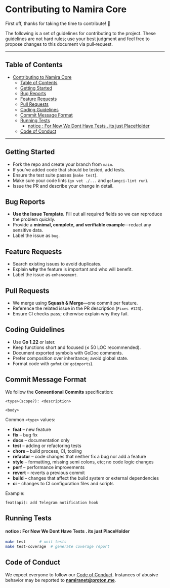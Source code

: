 # Contributing to Namira Core

First off, thanks for taking the time to contribute! :tada:

The following is a set of guidelines for contributing to the project. These guidelines are not hard rules; use your best judgment and feel free to propose changes to this document via pull‑request.

---

## Table of Contents

- [Contributing to Namira Core](#contributing-to-namira-core)
  - [Table of Contents](#table-of-contents)
  - [Getting Started](#getting-started)
  - [Bug Reports](#bug-reports)
  - [Feature Requests](#feature-requests)
  - [Pull Requests](#pull-requests)
  - [Coding Guidelines](#coding-guidelines)
  - [Commit Message Format](#commit-message-format)
  - [Running Tests](#running-tests)
      - [notice : For Now We Dont Have Tests . its just PlaceHolder](#notice--for-now-we-dont-have-tests--its-just-placeholder)
  - [Code of Conduct](#code-of-conduct)

---

## Getting Started

* Fork the repo and create your branch from `main`.
* If you’ve added code that should be tested, add tests.
* Ensure the test suite passes (`make test`).
* Make sure your code lints (`go vet ./...` and `golangci-lint run`).
* Issue the PR and describe your change in detail.

## Bug Reports

* **Use the Issue Template.** Fill out all required fields so we can reproduce the problem quickly.
* Provide a **minimal, complete, and verifiable example**—redact any sensitive data.
* Label the issue as `bug`.

## Feature Requests

* Search existing issues to avoid duplicates.
* Explain **why** the feature is important and who will benefit.
* Label the issue as `enhancement`.

## Pull Requests

* We merge using **Squash & Merge**—one commit per feature.
* Reference the related issue in the PR description (`Fixes #123`).
* Ensure CI checks pass; otherwise explain why they fail.

## Coding Guidelines

* Use **Go 1.22** or later.
* Keep functions short and focused (≤ 50 LOC recommended).
* Document exported symbols with GoDoc comments.
* Prefer composition over inheritance; avoid global state.
* Format code with `gofmt` (or `goimports`).

## Commit Message Format

We follow the **Conventional Commits** specification:


```
<type>(scope?): <description>

<body>
```

Common `<type>` values:

* **feat** – new feature
* **fix** – bug fix
* **docs** – documentation only
* **test** – adding or refactoring tests
* **chore** – build process, CI, tooling
* **refactor** – code changes that neither fix a bug nor add a feature
* **style** – formatting, missing semi colons, etc; no code logic changes
* **perf** – performance improvements
* **revert** – reverts a previous commit
* **build** – changes that affect the build system or external dependencies
* **ci** – changes to CI configuration files and scripts

Example:

```
feat(api): add Telegram notification hook
```

## Running Tests

#### notice : For Now We Dont Have Tests . its just PlaceHolder 
```bash
make test      # unit tests 
make test-coverage  # generate coverage report
```

## Code of Conduct

We expect everyone to follow our [Code of Conduct](CODE_OF_CONDUCT.md). Instances of abusive behavior may be reported to **namiranet@proton.me**.
